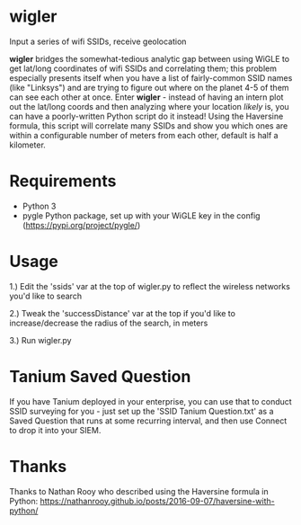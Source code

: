 # wigler
 Input a series of wifi SSIDs, receive geolocation


**wigler** bridges the somewhat-tedious analytic gap between using WiGLE to get lat/long coordinates of wifi SSIDs and correlating them; this problem especially presents itself when you have a list of fairly-common SSID names (like "Linksys") and are trying to figure out where on the planet 4-5 of them can see each other at once. Enter **wigler** - instead of having an intern plot out the lat/long coords and then analyzing where your location *likely* is, you can have a poorly-written Python script do it instead! Using the Haversine formula, this script will correlate many SSIDs and show you which ones are within a configurable number of meters from each other, default is half a kilometer.

# Requirements

- Python 3
- pygle Python package, set up with your WiGLE key in the config (https://pypi.org/project/pygle/)


# Usage
1.) Edit the 'ssids' var at the top of wigler.py to reflect the wireless networks you'd like to search

2.) Tweak the 'successDistance' var at the top if you'd like to increase/decrease the radius of the search, in meters

3.) Run wigler.py

# Tanium Saved Question
If you have Tanium deployed in your enterprise, you can use that to conduct SSID surveying for you - just set up the 'SSID Tanium Question.txt' as a Saved Question that runs at some recurring interval, and then use Connect to drop it into your SIEM. 


# Thanks
Thanks to Nathan Rooy who described using the Haversine formula in Python: https://nathanrooy.github.io/posts/2016-09-07/haversine-with-python/

